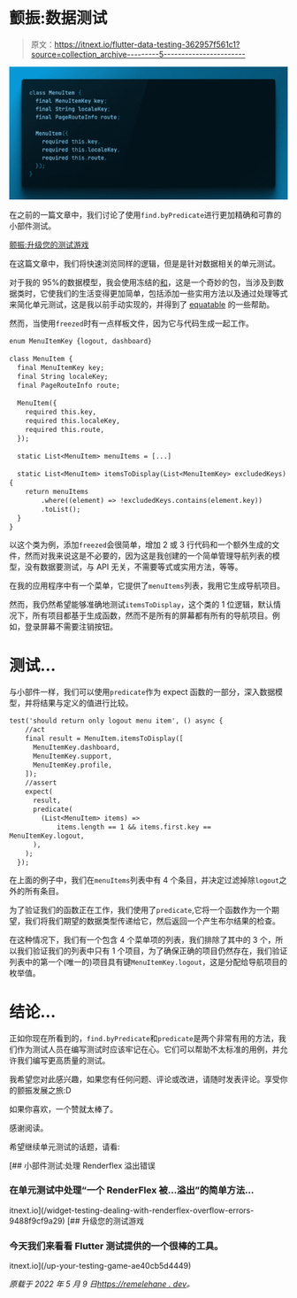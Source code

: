 # 颤振:数据测试

> 原文：<https://itnext.io/flutter-data-testing-362957f561c1?source=collection_archive---------5----------------------->

![](img/1a6a991ad2b79d05209431da3cd9002e.png)

在之前的一篇文章中，我们讨论了使用`find.byPredicate`进行更加精确和可靠的小部件测试。

[颤振:升级您的测试游戏](https://remelehane.dev/posts/up-your-testing-game/)

在这篇文章中，我们将快速浏览同样的逻辑，但是是针对数据相关的单元测试。

对于我的 95%的数据模型，我会使用冻结的[和](https://pub.dev/packages/freezed)，这是一个奇妙的包，当涉及到数据类时，它使我们的生活变得更加简单，包括添加一些实用方法以及通过处理等式来简化单元测试，这是我以前手动实现的，并得到了 [equatable](https://pub.dev/packages/equatable) 的一些帮助。

然而，当使用`freezed`时有一点样板文件，因为它与代码生成一起工作。

```
enum MenuItemKey {logout, dashboard}

class MenuItem {
  final MenuItemKey key;
  final String localeKey;
  final PageRouteInfo route;

  MenuItem({
    required this.key,
    required this.localeKey,
    required this.route,
  });

  static List<MenuItem> menuItems = [...]

  static List<MenuItem> itemsToDisplay(List<MenuItemKey> excludedKeys) {
    return menuItems
        .where((element) => !excludedKeys.contains(element.key))
        .toList();
  }
}
```

以这个类为例，添加`freezed`会很简单，增加 2 或 3 行代码和一个额外生成的文件，然而对我来说这是不必要的，因为这是我创建的一个简单管理导航列表的模型，没有数据要测试，与 API 无关，不需要等式或实用方法，等等。

在我的应用程序中有一个菜单，它提供了`menuItems`列表，我用它生成导航项目。

然而，我仍然希望能够准确地测试`itemsToDisplay`，这个类的 1 位逻辑，默认情况下，所有项目都基于生成函数，然而不是所有的屏幕都有所有的导航项目。例如，登录屏幕不需要注销按钮。

# 测试…

与小部件一样，我们可以使用`predicate`作为 expect 函数的一部分，深入数据模型，并将结果与定义的值进行比较。

```
test('should return only logout menu item', () async {
    //act
    final result = MenuItem.itemsToDisplay([
      MenuItemKey.dashboard,
      MenuItemKey.support,
      MenuItemKey.profile,
    ]);
    //assert
    expect(
      result,
      predicate(
        (List<MenuItem> items) =>
            items.length == 1 && items.first.key == MenuItemKey.logout,
      ),
    );
  });
```

在上面的例子中，我们在`menuItems`列表中有 4 个条目，并决定过滤掉除`logout`之外的所有条目。

为了验证我们的函数正在工作，我们使用了`predicate`,它将一个函数作为一个期望，我们将我们期望的数据类型传递给它，然后返回一个产生布尔结果的检查。

在这种情况下，我们有一个包含 4 个菜单项的列表，我们排除了其中的 3 个，所以我们验证我们的列表中只有 1 个项目，为了确保正确的项目仍然存在，我们验证列表中的第一个(唯一的)项目具有键`MenuItemKey.logout`，这是分配给导航项目的枚举值。

# 结论…

正如你现在所看到的，`find.byPredicate`和`predicate`是两个非常有用的方法，我们作为测试人员在编写测试时应该牢记在心。它们可以帮助不太标准的用例，并允许我们编写更高质量的测试。

我希望您对此感兴趣，如果您有任何问题、评论或改进，请随时发表评论。享受你的颤振发展之旅:D

如果你喜欢，一个赞就太棒了。

感谢阅读。

希望继续单元测试的话题，请看:

[](/widget-testing-dealing-with-renderflex-overflow-errors-9488f9cf9a29) [## 小部件测试:处理 Renderflex 溢出错误

### 在单元测试中处理“一个 RenderFlex 被…溢出”的简单方法…

itnext.io](/widget-testing-dealing-with-renderflex-overflow-errors-9488f9cf9a29) [](/up-your-testing-game-ae40cb5d4449) [## 升级您的测试游戏

### 今天我们来看看 Flutter 测试提供的一个很棒的工具。

itnext.io](/up-your-testing-game-ae40cb5d4449) 

*原载于 2022 年 5 月 9 日*[*https://remelehane . dev*](https://remelehane.dev/posts/flutter-data-testing/)*。*